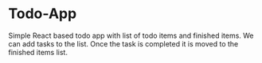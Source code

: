 # Todo-App
Simple React based todo app with list of todo items and finished items.
We can add tasks to the list. Once the task is completed it is moved to the finished items list.

